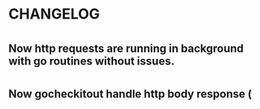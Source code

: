 # CHANGELOG 

#

## Now http requests are running in background with go routines without issues. 

#

## Now gocheckitout handle http body response (